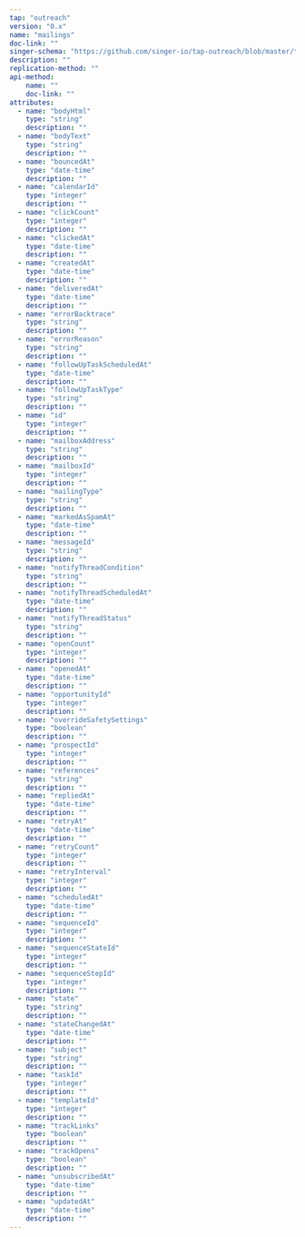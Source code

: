 ```yaml
---
tap: "outreach"
version: "0.x"
name: "mailings"
doc-link: ""
singer-schema: "https://github.com/singer-io/tap-outreach/blob/master/tap_outreach/schemas/mailings.json"
description: ""
replication-method: ""
api-method:
    name: ""
    doc-link: ""
attributes:
  - name: "bodyHtml"
    type: "string"
    description: ""
  - name: "bodyText"
    type: "string"
    description: ""
  - name: "bouncedAt"
    type: "date-time"
    description: ""
  - name: "calendarId"
    type: "integer"
    description: ""
  - name: "clickCount"
    type: "integer"
    description: ""
  - name: "clickedAt"
    type: "date-time"
    description: ""
  - name: "createdAt"
    type: "date-time"
    description: ""
  - name: "deliveredAt"
    type: "date-time"
    description: ""
  - name: "errorBacktrace"
    type: "string"
    description: ""
  - name: "errorReason"
    type: "string"
    description: ""
  - name: "followUpTaskScheduledAt"
    type: "date-time"
    description: ""
  - name: "followUpTaskType"
    type: "string"
    description: ""
  - name: "id"
    type: "integer"
    description: ""
  - name: "mailboxAddress"
    type: "string"
    description: ""
  - name: "mailboxId"
    type: "integer"
    description: ""
  - name: "mailingType"
    type: "string"
    description: ""
  - name: "markedAsSpamAt"
    type: "date-time"
    description: ""
  - name: "messageId"
    type: "string"
    description: ""
  - name: "notifyThreadCondition"
    type: "string"
    description: ""
  - name: "notifyThreadScheduledAt"
    type: "date-time"
    description: ""
  - name: "notifyThreadStatus"
    type: "string"
    description: ""
  - name: "openCount"
    type: "integer"
    description: ""
  - name: "openedAt"
    type: "date-time"
    description: ""
  - name: "opportunityId"
    type: "integer"
    description: ""
  - name: "overrideSafetySettings"
    type: "boolean"
    description: ""
  - name: "prospectId"
    type: "integer"
    description: ""
  - name: "references"
    type: "string"
    description: ""
  - name: "repliedAt"
    type: "date-time"
    description: ""
  - name: "retryAt"
    type: "date-time"
    description: ""
  - name: "retryCount"
    type: "integer"
    description: ""
  - name: "retryInterval"
    type: "integer"
    description: ""
  - name: "scheduledAt"
    type: "date-time"
    description: ""
  - name: "sequenceId"
    type: "integer"
    description: ""
  - name: "sequenceStateId"
    type: "integer"
    description: ""
  - name: "sequenceStepId"
    type: "integer"
    description: ""
  - name: "state"
    type: "string"
    description: ""
  - name: "stateChangedAt"
    type: "date-time"
    description: ""
  - name: "subject"
    type: "string"
    description: ""
  - name: "taskId"
    type: "integer"
    description: ""
  - name: "templateId"
    type: "integer"
    description: ""
  - name: "trackLinks"
    type: "boolean"
    description: ""
  - name: "trackOpens"
    type: "boolean"
    description: ""
  - name: "unsubscribedAt"
    type: "date-time"
    description: ""
  - name: "updatedAt"
    type: "date-time"
    description: ""
---
```

